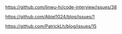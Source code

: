 https://github.com/linwu-hi/code-interview/issues/38

https://github.com/Abiel1024/blog/issues/1

https://github.com/PatrickLh/blog/issues/15